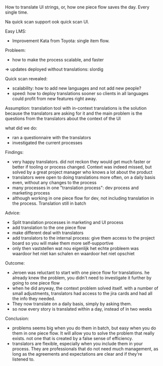 How to translate UI strings, or, how one piece flow saves the day. Every single time.

Na quick scan support ook quick scan UI.


Easy LMS:
- Improvement Kata from Toyota: single item flow. 

Probleem:
* how to make the process scalable, and faster

=> updates deployed without translations: slordig 

Quick scan revealed:
- scalability: how to add new languages and not add new people? 
- speed: how to deploy translations sooner so clients in all languages could profit from new features right away.

Assumption: translation tool with in-context translations is the solution because the translators are asking for it and the main problem is the questions from the translators about the context of the UI

what did we do:
- ran a questionnaire with the translators
- investigated the current processes

Findings:

- very happy translators. did not reckon they would get much faster or better if tooling or process changed. Context was indeed missed, but solved by a great project manager who knows a lot about the product
- translators were open to doing translations more often, on a daily basis even, without any changes to the process
- many processes in one "translation process": dev process and marketing process
- although working in one piece flow for dev, not including translation in the process. Translation still in batch

Advice:
- Split translation processes in marketing and UI process
- add translation to the one piece flow 
- make different deal with translators
- add translators to the internal process: give them access to the project board so you will make them more self-supportive
- only then vaststellen wat nou eigenlijk het echte probleem was waardoor het niet kan schalen en waardoor het niet opschiet

Outcome: 
- Jeroen was reluctant to start with one piece flow for translations. he already knew the problem, you didn't need to investigate it further by going to one piece flow
- when he did anyway, the context problem solved itself. with a number of small adjustments, translators had access to the jira cards and had all the info they needed. 
- They now translate on a daily basis, simply by asking them.
- so now every story is translated within a day, instead of in two weeks

Conclusion: 
- problems seems big when you do them in batch, but easy when you do them in one piece flow. It will allow you to solve the problem that really exists. not one that is created by a false sense of efficiency.
- translators are flexible, especially when you include them in your process. They are professionals that do not need much management, as long as the agreements and expectations are clear and if they're listened to. 

